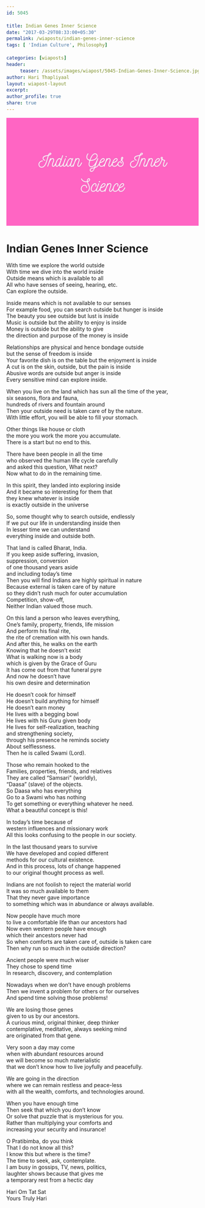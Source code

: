 ```yaml
--- 
id: 5045

title: Indian Genes Inner Science
date: "2017-03-29T08:33:00+05:30"
permalink: /wiaposts/indian-genes-inner-science
tags: [ 'Indian Culture', Philosophy]    

categories: [wiaposts] 
header:
     teaser: /assets/images/wiapost/5045-Indian-Genes-Inner-Science.jpg
author: Hari Thapliyaal 
layout: wiapost-layout
excerpt:  
author_profile: true 
share: true 
---
```


![Indian Genes Inner Science](/assets/images/wiapost/5045-Indian-Genes-Inner-Science.jpg)     
   
# Indian Genes Inner Science
    
With time we explore the world outside     
With time we dive into the world inside     
Outside means which is available to all     
All who have senses of seeing, hearing, etc.     
Can explore the outside.    
    
Inside means which is not available to our senses     
For example food, you can search outside but hunger is inside     
The beauty you see outside but lust is inside     
Music is outside but the ability to enjoy is inside     
Money is outside but the ability to give     
the direction and purpose of the money is inside    
    
Relationships are physical and hence bondage outside     
but the sense of freedom is inside     
Your favorite dish is on the table but the enjoyment is inside     
A cut is on the skin, outside, but the pain is inside     
Abusive words are outside but anger is inside     
Every sensitive mind can explore inside.    
    
When you live on the land which has sun all the time of the year,     
six seasons, flora and fauna,     
hundreds of rivers and fountain around     
Then your outside need is taken care of by the nature.     
With little effort, you will be able to fill your stomach.    
    
Other things like house or cloth     
the more you work the more you accumulate.     
There is a start but no end to this.    
    
There have been people in all the time     
who observed the human life cycle carefully     
and asked this question, What next?     
Now what to do in the remaining time.    
    
In this spirit, they landed into exploring inside     
And it became so interesting for them that     
they knew whatever is inside     
is exactly outside in the universe    
    
So, some thought why to search outside, endlessly     
If we put our life in understanding inside then     
In lesser time we can understand     
everything inside and outside both.    
    
That land is called Bharat, India.     
If you keep aside suffering, invasion,     
suppression, conversion     
of one thousand years aside     
and including today’s time     
Then you will find Indians are highly spiritual in nature     
Because external is taken care of by nature     
so they didn’t rush much for outer accumulation     
Competition, show-off,     
Neither Indian valued those much.    
    
On this land a person who leaves everything,     
One’s family, property, friends, life mission     
And perform his final rite,     
the rite of cremation with his own hands.     
And after this, he walks on the earth     
Knowing that he doesn’t exist     
What is walking now is a body     
which is given by the Grace of Guru     
It has come out from that funeral pyre     
And now he doesn’t have     
his own desire and determination    
    
He doesn’t cook for himself     
He doesn’t build anything for himself     
He doesn’t earn money     
He lives with a begging bowl     
He lives with his Guru given body     
He lives for self-realization, teaching     
and strengthening society,     
through his presence he reminds society     
About selflessness.     
Then he is called Swami (Lord).    
    
Those who remain hooked to the     
Families, properties, friends, and relatives     
They are called “Samsari” (worldly),     
“Daasa” (slave) of the objects.     
So Daasa who has everything     
Go to a Swami who has nothing     
To get something or everything whatever he need.     
What a beautiful concept is this!    
    
In today’s time because of     
western influences and missionary work     
All this looks confusing to the people in our society.    
    
In the last thousand years to survive     
We have developed and copied different     
methods for our cultural existence.     
And in this process, lots of change happened     
to our original thought process as well.    
    
Indians are not foolish to reject the material world     
It was so much available to them     
That they never gave importance     
to something which was in abundance or always available.    
    
Now people have much more     
to live a comfortable life than our ancestors had     
Now even western people have enough     
which their ancestors never had     
So when comforts are taken care of, outside is taken care     
Then why run so much in the outside direction?    
    
Ancient people were much wiser     
They chose to spend time     
In research, discovery, and contemplation    
    
Nowadays when we don’t have enough problems     
Then we invent a problem for others or for ourselves     
And spend time solving those problems!    
    
We are losing those genes     
given to us by our ancestors.     
A curious mind, original thinker, deep thinker     
contemplative, meditative, always seeking mind     
are originated from that gene.    
    
Very soon a day may come     
when with abundant resources around     
we will become so much materialistic     
that we don’t know how to live joyfully and peacefully.    
    
We are going in the direction     
where we can remain restless and peace-less     
with all the wealth, comforts, and technologies around.    
    
When you have enough time     
Then seek that which you don’t know     
Or solve that puzzle that is mysterious for you.     
Rather than multiplying your comforts and     
increasing your security and insurance!    
    
O Pratibimba, do you think     
That I do not know all this?     
I know this but where is the time?     
The time to seek, ask, contemplate.     
I am busy in gossips, TV, news, politics,     
laughter shows because that gives me     
a temporary rest from a hectic day    
    
Hari Om Tat Sat     
Yours Truly Hari    
